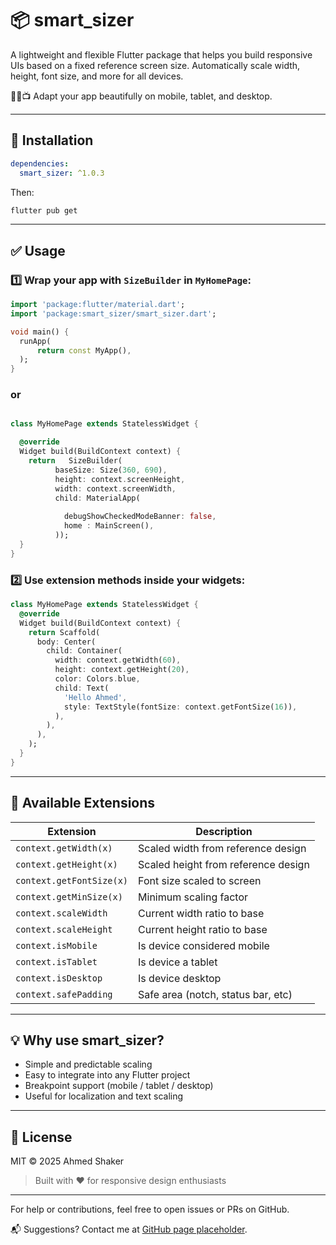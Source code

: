 # 📦 smart_sizer

A lightweight and flexible Flutter package that helps you build responsive UIs based on a fixed reference screen size. Automatically scale width, height, font size, and more for all devices.

📱📲📺 Adapt your app beautifully on mobile, tablet, and desktop.

---

## 🚀 Installation

```yaml
dependencies:
  smart_sizer: ^1.0.3
```

Then:
```bash
flutter pub get
```

---

## ✅ Usage

### 1️⃣ Wrap your app with `SizeBuilder` in `MyHomePage`:

```dart
import 'package:flutter/material.dart';
import 'package:smart_sizer/smart_sizer.dart';

void main() {
  runApp(
      return const MyApp(),
  );
}
```

### or 
```dart

class MyHomePage extends StatelessWidget {

  @override
  Widget build(BuildContext context) {
    return   SizeBuilder(
          baseSize: Size(360, 690),
          height: context.screenHeight,
          width: context.screenWidth,
          child: MaterialApp(
      
            debugShowCheckedModeBanner: false,
            home : MainScreen(),
          ));
  }
}
```


### 2️⃣ Use extension methods inside your widgets:

```dart
class MyHomePage extends StatelessWidget {
  @override
  Widget build(BuildContext context) {
    return Scaffold(
      body: Center(
        child: Container(
          width: context.getWidth(60),
          height: context.getHeight(20),
          color: Colors.blue,
          child: Text(
            'Hello Ahmed',
            style: TextStyle(fontSize: context.getFontSize(16)),
          ),
        ),
      ),
    );
  }
}
```

---

## 📐 Available Extensions

| Extension               | Description                        |
|-------------------------|------------------------------------|
| `context.getWidth(x)`   | Scaled width from reference design |
| `context.getHeight(x)`  | Scaled height from reference design|
| `context.getFontSize(x)`| Font size scaled to screen         |
| `context.getMinSize(x)` | Minimum scaling factor             |
| `context.scaleWidth`    | Current width ratio to base        |
| `context.scaleHeight`   | Current height ratio to base       |
| `context.isMobile`      | Is device considered mobile        |
| `context.isTablet`      | Is device a tablet                 |
| `context.isDesktop`     | Is device desktop                  |
| `context.safePadding`   | Safe area (notch, status bar, etc) |

---

## 💡 Why use smart_sizer?

- Simple and predictable scaling
- Easy to integrate into any Flutter project
- Breakpoint support (mobile / tablet / desktop)
- Useful for localization and text scaling

---

## 📄 License
MIT © 2025 Ahmed Shaker

> Built with ❤️ for responsive design enthusiasts

---

For help or contributions, feel free to open issues or PRs on GitHub.

📬 Suggestions? Contact me at [GitHub page placeholder]().
